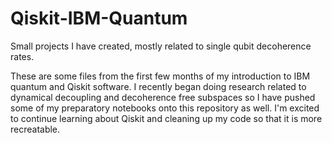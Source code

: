 # Qiskit-IBM-Quantum
Small projects I have created, mostly related to single qubit decoherence rates.

These are some files from the first few months of my introduction to IBM quantum and Qiskit software. I recently began doing research related to 
dynamical decoupling and decoherence free subspaces so I have pushed some of my preparatory notebooks onto this repository as well. I'm excited to
continue learning about Qiskit and cleaning up my code so that it is more recreatable. 

